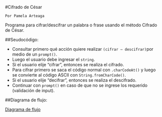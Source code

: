 
#Cifrado de César

`Por Pamela Arteaga`

Programa para cifrar/descifrar un palabra o frase usando el método Cifrado de César.

##Seudocódigo:

- Consultar primero qué acción quiere realizar `(cifrar – descifrar)`por medio de un `prompt()`.
- Luego el usuario debe ingresar el `string`.
- Si el usuario elije “cifrar”, entonces se realiza el cifrado.
- Para cifrar primero se saca el código normal con `.charCodeAt()` y luego se convierte al código ASCII con `String.fromCharCode()`.
- Si el usuario elije “decifrar”, entonces se realiza el descifrado.
- Continuar con `prompt()` en caso de que no se ingrese los requerido (validación de input).


##Diagrama de flujo:

[Diagrama de flujo](diagrama1.png)




